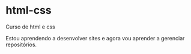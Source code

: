 # html-css
 Curso de html e css

Estou aprendendo a desenvolver sites e agora vou aprender a gerenciar repositórios.